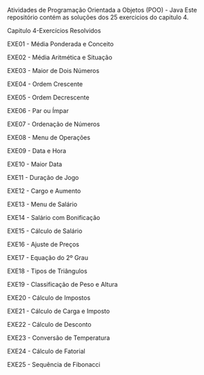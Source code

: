 Atividades de Programação Orientada a Objetos (POO) - Java
Este repositório contém as soluções dos 25 exercicios do capitulo 4.


Capitulo 4-Exercícios Resolvidos

EXE01 - Média Ponderada e Conceito


EXE02 - Média Aritmética e Situação


EXE03 - Maior de Dois Números


EXE04 - Ordem Crescente


EXE05 - Ordem Decrescente


EXE06 - Par ou Ímpar


EXE07 - Ordenação de Números


EXE08 - Menu de Operações

EXE09 - Data e Hora


EXE10 - Maior Data


EXE11 - Duração de Jogo


EXE12 - Cargo e Aumento


EXE13 - Menu de Salário


EXE14 - Salário com Bonificação


EXE15 - Cálculo de Salário


EXE16 - Ajuste de Preços


EXE17 - Equação do 2º Grau


EXE18 - Tipos de Triângulos


EXE19 - Classificação de Peso e Altura


EXE20 - Cálculo de Impostos


EXE21 - Cálculo de Carga e Imposto


EXE22 - Cálculo de Desconto


EXE23 - Conversão de Temperatura


EXE24 - Cálculo de Fatorial


EXE25 - Sequência de Fibonacci
